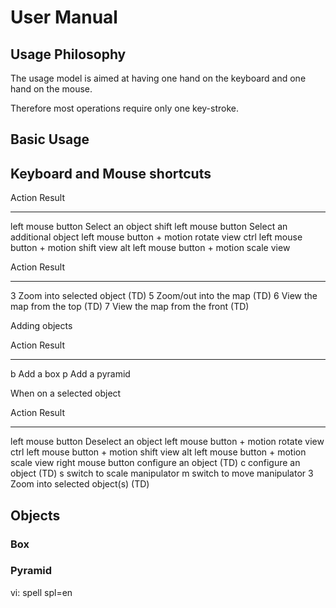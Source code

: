 # User Manual

## Usage Philosophy

The usage model is aimed at having one hand on the keyboard
and one hand on the mouse.

Therefore most operations require only one key-stroke.

## Basic Usage



## Keyboard and Mouse shortcuts

Action                              Result
-------------------------------     ----------------------------------
left mouse button                   Select an object
shift left mouse button             Select an additional object
left mouse button + motion          rotate view
ctrl left mouse button + motion     shift view
alt left mouse button + motion      scale view


Action                              Result
-------------------------------     ----------------------------------
3                                   Zoom into selected object (TD)
5                                   Zoom/out into the map  (TD)
6                                   View the map from the top (TD)
7                                   View the map from the front (TD)

Adding objects

Action                              Result
-------------------------------     ----------------------------------
b                                   Add a box
p                                   Add a pyramid



When on a selected object

Action                              Result
-------------------------------     ----------------------------------
left mouse button                   Deselect an object
left mouse button + motion          rotate view
ctrl left mouse button + motion     shift view
alt left mouse button + motion      scale view
right mouse button                  configure an object (TD)
c                                   configure an object (TD)
s                                   switch to scale manipulator
m                                   switch to move manipulator
3                                   Zoom into selected object(s) (TD)


## Objects

### Box

### Pyramid


vi: spell spl=en
